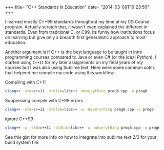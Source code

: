 +++
title= "C++ Standards in Education"
date= "2014-03-08T19:23:50"
+++

I learned mostly C++99 standards throughout my time at my CS Course program. Actually scratch that, it wasn't even explained the different in standards. Even from traditional C, or C99, its funny how institutions focus on learning but give only a breadth first generalistic approach to most education.

Another argument is if C++ is the best language to be taught in intro programming courses compared to Java or even C# (or the ideal _Python_). I started using `C++11` for my later assignments on my final years of my courses but I was also using Sublime text. Here were some common untils that helpeed me compile my code using this workflow.

Compiling with C+11
```bash
clang++ -std=c++11 -stdlib=libc++ -Weverything prog6.cpp -o prog6
```

Suppressing compile with C+99 errors


```bash
clang++ -std=c++11 -stdlib=libc++ -w -Weverything prog6.cpp -o prog6
```

ignore C++99
```bash
clang++ -w -std=c++11 -stdlib=libc++ -w -Weverything prog6.cpp -o prog6
```
See this gist for more info on how to integrate into sublime text 2/3 for your build system file.

<script src="https://gist.github.com/stanzheng/9441259.js"></script>
